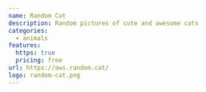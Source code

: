```yaml
---
name: Random Cat
description: Random pictures of cute and awesome cats
categories:
  - animals
features:
  https: true
  pricing: free
url: https://aws.random.cat/
logo: random-cat.png
---
```

